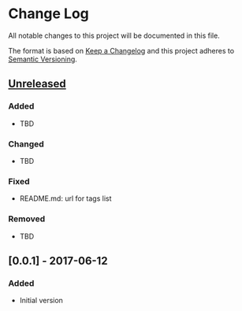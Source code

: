# Change Log
All notable changes to this project will be documented in this file.

The format is based on [Keep a Changelog](http://keepachangelog.com/)
and this project adheres to [Semantic Versioning](http://semver.org/).

## [Unreleased]
### Added
- TBD

### Changed
- TBD

### Fixed
- README.md: url for tags list

### Removed
- TBD

## [0.0.1] - 2017-06-12
### Added
- Initial version

[Unreleased]: https://github.com/blysik/indigo-heos/compare/v0.0.1...HEAD
